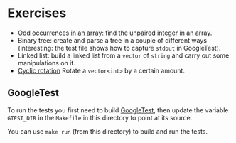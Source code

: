 Exercises
======

* [Odd occurrences in an
array](https://codility.com/programmers/task/odd_occurrences_in_array/): find
the unpaired integer in an array.
* Binary tree: create and parse a tree in a couple of different ways
  (interesting: the test file shows how to capture `stdout` in GoogleTest).
* Linked list: build a linked list from a `vector` of `string` and carry out
some manipulations on it.
* [Cyclic rotation](https://codility.com/programmers/task/cyclic_rotation/)
Rotate a `vector<int>` by a certain amount.

GoogleTest
----
To run the tests you first need to build
[GoogleTest](https://github.com/google/googletest), then update the variable
`GTEST_DIR` in the `Makefile` in this directory to point at its source.

You can use `make run` (from this directory) to build and run the tests.
